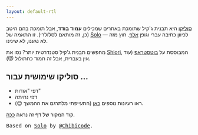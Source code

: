 ```yaml
---
layout: default-rtl
---
```


[סוליקו](http://solo.chibi.io) היא תבנית ג'קיל שתומכת באתרים שמכילים **עמוד בודד**, אבל תומכת בהם היטב (כן, זה מותאם לסלולרי).
זו התאמה של [Solo](http://solo.chibi.io) לכיוון כתיבה עברי וגופן [אלף](http://alef.hagilda.com/). חוץ מזה &mdash; לא נגענו, לא שינינו.

מחפשים תבנית ג'קיל סטנדרטית יותר? נסו את
[Shiori](http://github.com/ellekasai/shiori),
המבוססת על [בוטסטראפ](http://getbootstrap.com/)
(עוד אין בעברית, אבל זה חמוד כחתולול &#128571;).

## סוליקו שימושית עבור ...


* דפי "אודות"
* דפי נחיתה
* ראו רעיונות נוספים [כאן](http://solo.chibi.io) (התעייפתי מלתרגם את ההמשך &#128521;).

קוד המקור של דף זה נראה [ככה](https://raw.githubusercontent.com/thedod/soliko/gh-pages/index.md).

<pre>
Based on <a href="http://solo.chibi.io">Solo</a> by <a href="https://github.com">@Chibicode</a>.
</pre>
